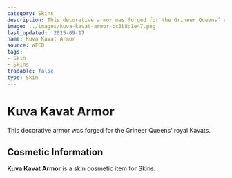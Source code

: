 ```yaml
---
category: Skins
description: This decorative armor was forged for the Grineer Queens’ royal Kavats.
image: ../images/kuva-kavat-armor-bc3b8d1e47.png
last_updated: '2025-09-17'
name: Kuva Kavat Armor
source: WFCD
tags:
- Skin
- Skins
tradable: false
type: Skin
---
```


# Kuva Kavat Armor

This decorative armor was forged for the Grineer Queens’ royal Kavats.

## Cosmetic Information

**Kuva Kavat Armor** is a skin cosmetic item for Skins.

